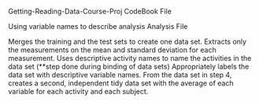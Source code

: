 Getting-Reading-Data-Course-Proj
CodeBook File

Using variable names to describe analysis
Analysis File

Merges the training and the test sets to create one data set.
Extracts only the measurements on the mean and standard deviation for each measurement.
Uses descriptive activity names to name the activities in the data set (**step done during binding of data sets)
Appropriately labels the data set with descriptive variable names.
From the data set in step 4, creates a second, independent tidy data set with the average of each variable for each activity and each subject.
